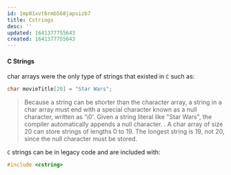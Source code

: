 ```yaml
---
id: 1mp01xvt6rmb568japsizb7
title: Cstrings
desc: ''
updated: 1641377755643
created: 1641377755643
---
```



#### C Strings

char arrays were the only type of strings that existed in `C` such as:

```cpp
char movieTitle[20] = "Star Wars";
```

> Because a string can be shorter than the character array, a string in a char array must end with a special character known as a null character, written as '\\0'. Given a string literal like "Star Wars", the compiler automatically appends a null character.
> .
> A char array of size 20 can store strings of lengths 0 to 19. The longest string is 19, not 20, since the null character must be stored.

`C` strings can be in legacy code and are included with:

```cpp
#include <cstring>
```
